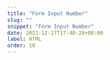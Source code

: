```yaml
---
title: "Form Input Number"
slug: ""
snippet: "Form Input Number"
date: 2022-12-17T17:40:28+08:00
label: HTML
order: 10
---
```


